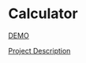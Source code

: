 # Calculator 

[DEMO](https://clclator.firebaseapp.com/)

[Project Description](https://www.freecodecamp.org/learn/front-end-development-libraries/front-end-development-libraries-projects/build-a-javascript-calculator)
